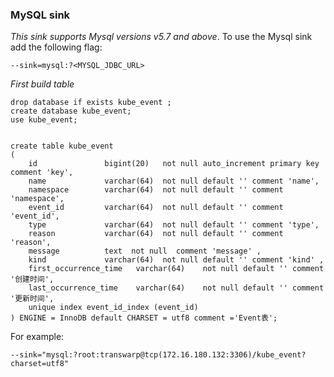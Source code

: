 ### MySQL sink

*This sink supports Mysql versions v5.7 and above*.
To use the Mysql sink add the following flag:

	--sink=mysql:?<MYSQL_JDBC_URL>

*First build table*

```
drop database if exists kube_event ;
create database kube_event;
use kube_event;


create table kube_event
(
    id               bigint(20)   not null auto_increment primary key comment 'key',
    name             varchar(64)  not null default '' comment 'name',
    namespace        varchar(64)  not null default '' comment 'namespace',
    event_id         varchar(64)  not null default '' comment 'event_id',
    type             varchar(64)  not null default '' comment 'type',
    reason           varchar(64)  not null default '' comment 'reason',
    message          text  not null  comment 'message' ,
    kind             varchar(64)  not null default '' comment 'kind' ,
    first_occurrence_time   varchar(64)    not null default '' comment '创建时间',
    last_occurrence_time    varchar(64)    not null default '' comment '更新时间',
    unique index event_id_index (event_id)
) ENGINE = InnoDB default CHARSET = utf8 comment ='Event表';
```

For example:

    --sink="mysql:?root:transwarp@tcp(172.16.180.132:3306)/kube_event?charset=utf8"